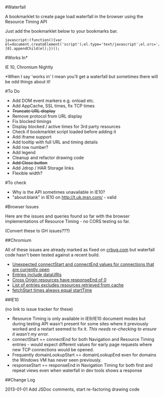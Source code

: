 #Waterfall

A bookmarklet to create page load waterfall in the browser using the Resource Timing API

Just add the bookmarklet below to your bookmarks bar.

```
javascript:(function(){var el=document.createElement('script');el.type='text/javascript';el.src='//andydavies.github.io/waterfall/bookmarklet/waterfall.js';document.getElementsByTagName('body')[0].appendChild(el);})();
```

#Works In*

IE 10, Chromium Nightly

*When I say 'works in' I mean you'll get a waterfall but sometimes there will be odd things about it!

#To Do

- Add DOM event markers e.g. onload etc.
- Add AppCache, SSL times, fix TCP times
- ~~Truncate URL display~~
- Remove protocol from URL display
- Fix blocked timings
- Display blocked / active times for 3rd party resources
- Check if bookmarklet script loaded before adding it
- Add iframe support
- Add tooltip with full URL and timing details
- Add row number?
- Add legend
- Cleanup and refactor drawing code
- ~~Add Close button~~
- Add Jdrop / HAR Storage links
- Flexible width?

#To check

- Why is the API sometimes unavailable in IE10?
- "about:blank" in IE10 on http://t.uk.msn.com/ - valid

#Browser Issues

Here are the issues and queries found so far with the browser implementations of Resource Timing - no CORS testing so far.

(Convert these to GH issues???)

##Chromium

All of these issues are already marked as fixed on [crbug.com](http://crbug.com/) but waterfall code hasn't been tested against a recent build.

- [Unexpected connectStart and connectEnd values for connections that are currently open](http://code.google.com/p/chromium/issues/detail?id=165897)
- [Entries include dataURIs](http://code.google.com/p/chromium/issues/detail?id=165963&)
- [Cross Origin resources have responseEnd of 0](http://code.google.com/p/chromium/issues/detail?id=166006)
- [List of entries excludes resources retrieved from cache](http://code.google.com/p/chromium/issues/detail?id=166404)
- [fetchStart times always equal startTime](http://code.google.com/p/chromium/issues/detail?id=166710)

##IE10

(no link to issue tracker for these)

- Resource Timing is only available in IE9/IE10 document modes but during testing API wasn't present for some sites where it previously worked and a restart seemed to fix it. _This needs re-checking to ensure it wasn't my error._
- connectStart == connectEnd for both Navigation and Resource Timing entries - would expect different values for early page requests where new TCP connections would be opened.
- Frequently domainLookupStart == domainLookupEnd even for domains the Windows VM has never seen previously.
- responseStart == responseEnd in Navigation Timing for both first and repeat views even when waterfall in dev tools shows a response

##Change Log

2013-01-01 Add JSDoc comments, start re-factoring drawing code
